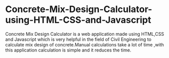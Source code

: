 # Concrete-Mix-Design-Calculator-using-HTML-CSS-and-Javascript
Concrete Mix Design Calculator is a web application made using HTML,CSS and Javascript which is very helpful in the field of Civil Engineering to calculate mix design of concrete.Manual calculations take a lot of time ,with this application calculation is simple and it reduces the time.
